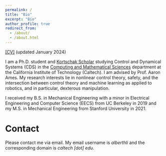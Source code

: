 ```yaml
---
permalink: /
title: "Bio"
excerpt: "Bio"
author_profile: true
redirect_from:
  - /about/
  - /about.html
---
```

[[CV]](http://alberthli.github.io/files/cv/CV.pdf) (updated January 2024)

I am a Ph.D. student and [Kortschak Scholar](https://cms.caltech.edu/research/kortschak-scholars) studying Control and Dynamical Systems (CDS) in the [Computing and Mathematical Sciences](https://www.cms.caltech.edu/) department at the California Institute of Technology (Caltech). I am advised by Prof. Aaron Ames. My research interests lie in nonlinear control theory, safety, and the intersection between control theory and machine learning as applied to robotics, and in particular, dexterous manipulation.

I received my B.S. in Mechanical Engineering with a minor in Electrical Engineering and Computer Science (EECS) from UC Berkeley in 2019 and my M.S. in Mechanical Engineering from Stanford University in 2021.

# Contact
Please contact me via email. My email username is _alberthli_ and the corresponding domain is _caltech [dot] edu_.
